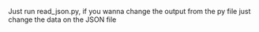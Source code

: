 Just run read_json.py, if you wanna change the output from the py file just change the data on the JSON file
